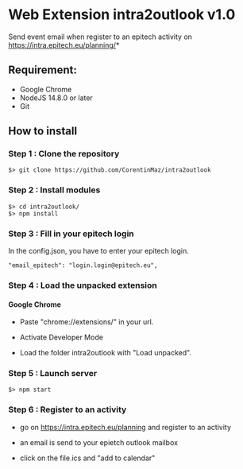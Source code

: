 # Web Extension intra2outlook v1.0

Send event email when register to an epitech activity on https://intra.epitech.eu/planning/*

## Requirement:

- Google Chrome
- NodeJS 14.8.0 or later
- Git

## How to install

### Step 1 : Clone the repository

```
$> git clone https://github.com/CorentinMaz/intra2outlook
```

### Step 2 : Install modules

```
$> cd intra2outlook/
$> npm install
```

### Step 3 : Fill in your epitech login

In the config.json, you have to enter your epitech login.

```
"email_epitech": "login.login@epitech.eu",
```

### Step 4 : Load the unpacked extension

#### Google Chrome

- Paste "chrome://extensions/" in your url.

- Activate Developer Mode

- Load the folder intra2outlook with "Load unpacked".


### Step 5 : Launch server

```
$> npm start
```

### Step 6 : Register to an activity

- go on https://intra.epitech.eu/planning and register to an activity

- an email is send to your epietch outlook mailbox

- click on the file.ics and "add to calendar"